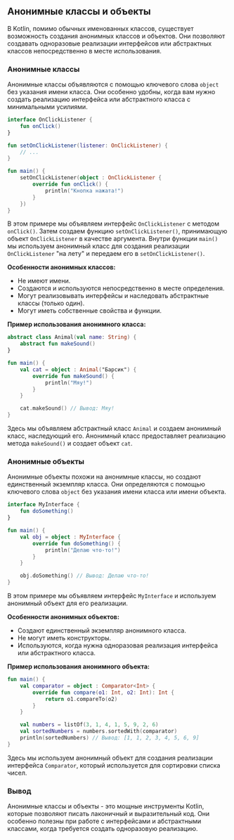 ## Анонимные классы и объекты

В Kotlin, помимо обычных именованных классов, существует возможность создания анонимных классов и объектов. Они позволяют создавать одноразовые реализации интерфейсов или абстрактных классов непосредственно в месте использования.

### Анонимные классы

Анонимные классы объявляются с помощью ключевого слова `object` без указания имени класса.  Они особенно удобны, когда вам нужно создать реализацию интерфейса или абстрактного класса с минимальными усилиями.

```kotlin
interface OnClickListener {
    fun onClick()
}

fun setOnClickListener(listener: OnClickListener) {
    // ...
}

fun main() {
    setOnClickListener(object : OnClickListener {
        override fun onClick() {
            println("Кнопка нажата!")
        }
    })
}
```

В этом примере мы объявляем интерфейс `OnClickListener` с методом `onClick()`.  Затем создаем функцию `setOnClickListener()`, принимающую объект `OnClickListener` в качестве аргумента.  Внутри функции `main()` мы используем анонимный класс для создания реализации `OnClickListener` "на лету" и передаем его в `setOnClickListener()`.

**Особенности анонимных классов:**

* Не имеют имени.
* Создаются и используются непосредственно в месте определения.
* Могут реализовывать интерфейсы и наследовать абстрактные классы (только один).
* Могут иметь собственные свойства и функции.

**Пример использования анонимного класса:**

```kotlin
abstract class Animal(val name: String) {
    abstract fun makeSound()
}

fun main() {
    val cat = object : Animal("Барсик") {
        override fun makeSound() {
            println("Мяу!")
        }
    }

    cat.makeSound() // Вывод: Мяу!
}
```

Здесь мы объявляем абстрактный класс `Animal` и создаем анонимный класс, наследующий его. Анонимный класс предоставляет реализацию метода `makeSound()` и создает объект `cat`.

### Анонимные объекты

Анонимные объекты похожи на анонимные классы, но создают единственный экземпляр класса. Они определяются с помощью ключевого слова `object` без указания имени класса или имени объекта.

```kotlin
interface MyInterface {
    fun doSomething()
}

fun main() {
    val obj = object : MyInterface {
        override fun doSomething() {
            println("Делаю что-то!")
        }
    }

    obj.doSomething() // Вывод: Делаю что-то!
}
```

В этом примере мы объявляем интерфейс `MyInterface` и используем анонимный объект для его реализации. 

**Особенности анонимных объектов:**

* Создают единственный экземпляр анонимного класса.
* Не могут иметь конструкторы.
* Используются, когда нужна одноразовая реализация интерфейса или абстрактного класса.

**Пример использования анонимного объекта:**

```kotlin
fun main() {
    val comparator = object : Comparator<Int> {
        override fun compare(o1: Int, o2: Int): Int {
            return o1.compareTo(o2)
        }
    }

    val numbers = listOf(3, 1, 4, 1, 5, 9, 2, 6)
    val sortedNumbers = numbers.sortedWith(comparator)
    println(sortedNumbers) // Вывод: [1, 1, 2, 3, 4, 5, 6, 9]
}
```

Здесь мы используем анонимный объект для создания реализации интерфейса `Comparator`, который используется для сортировки списка чисел.

### Вывод

Анонимные классы и объекты - это мощные инструменты Kotlin, которые позволяют писать лаконичный и выразительный код. Они особенно полезны при работе с интерфейсами и абстрактными классами, когда требуется создать одноразовую реализацию.
